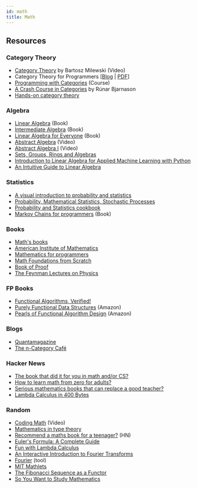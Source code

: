 ```yaml
---
id: math
title: Math
---
```


## Resources

### Category Theory

* [Category Theory](https://www.youtube.com/playlist?list=PLbgaMIhjbmEnaH_LTkxLI7FMa2HsnawM_) by Bartosz Milewski (Video)
* Category Theory for Programmers [[Blog](https://bartoszmilewski.com/2014/10/28/category-theory-for-programmers-the-preface) | [PDF](https://github.com/hmemcpy/milewski-ctfp-pdf)]
* [Programming with Categories](http://brendanfong.com/programmingcats.html) (Course)
* [A Crash Course in Categories](https://www.youtube.com/watch?v=5S03zTekRJc) by Rúnar Bjarnason
* [Hands-on category theory](https://earldouglas.com/talks/scala-cats/tutorial.html)

### Algebra

* [Linear Algebra](https://hefferon.net/linearalgebra/index.html) (Book)
* [Intermediate Algebra](https://saylordotorg.github.io/text_intermediate-algebra/index.html) (Book)
* [Linear Algebra for Everyone](https://github.com/kenjihiranabe/The-Art-of-Linear-Algebra) (Book)
* [Abstract Algebra](https://m.youtube.com/playlist?list=PLi01XoE8jYoi3SgnnGorR_XOW3IcK-TP6) (Video)
* [Abstract Algebra I](https://www.youtube.com/playlist?list=PLBY4G2o7DhF0JCgapYKrqibGaJuvV4Gkb) (Video)
* [Sets, Groups, Rings and Algebras](https://www.csee.umbc.edu/portal/help/theory/group_def.shtml)
* [Introduction to Linear Algebra for Applied Machine Learning with Python](https://pabloinsente.github.io/intro-linear-algebra)
* [An Intuitive Guide to Linear Algebra](https://betterexplained.com/articles/linear-algebra-guide)

### Statistics

* [A visual introduction to probability and statistics](https://seeing-theory.brown.edu/index.html)
* [Probability, Mathematical Statistics, Stochastic Processes](http://www.randomservices.org/random)
* [Probability and Statistics cookbook](https://github.com/mavam/stat-cookbook)
* [Markov Chains for programmers](https://czekster.github.io/markov) (Book)

### Books

* [Math's books](https://klkuttler.com)
* [American Institute of Mathematics](https://aimath.org/textbooks)
* [Mathematics for programmers](https://yurichev.com/writings/Math-for-programmers.pdf)
* [Math Foundations from Scratch](https://learnaifromscratch.github.io/math.html)
* [Book of Proof](https://www.people.vcu.edu/~rhammack/BookOfProof)
* [The Feynman Lectures on Physics](https://www.feynmanlectures.caltech.edu)

### FP Books

* [Functional Algorithms, Verified!](https://functional-algorithms-verified.org)
* [Purely Functional Data Structures](https://www.amazon.co.uk/Purely-Functional-Data-Structures-Okasaki/dp/0521663504) (Amazon)
* [Pearls of Functional Algorithm Design](https://www.amazon.co.uk/Pearls-Functional-Algorithm-Design-Richard/dp/0521513383) (Amazon)

### Blogs

* [Quantamagazine](https://www.quantamagazine.org)
* [The n-Category Café](https://golem.ph.utexas.edu/category)

### Hacker News

* [The book that did it for you in math and/or CS?](https://news.ycombinator.com/item?id=30485544)
* [How to learn math from zero for adults?](https://news.ycombinator.com/item?id=31539549)
* [Serious mathematics books that can replace a good teacher?](https://news.ycombinator.com/item?id=31488608)
* [Lambda Calculus in 400 Bytes](https://news.ycombinator.com/item?id=30493713)

### Random

* [Coding Math](https://www.youtube.com/playlist?app=desktop&list=PL7wAPgl1JVvUEb0dIygHzO4698tmcwLk9) (Video)
* [Mathematics in type theory](https://xenaproject.wordpress.com/2020/06/20/mathematics-in-type-theory)
* [Recommend a maths book for a teenager?](https://news.ycombinator.com/item?id=23711942) (HN)
* [Euler's Formula: A Complete Guide](https://mathvault.ca/euler-formula)
* [Fun with Lambda Calculus](https://stopa.io/post/263)
* [An Interactive Introduction to Fourier Transforms](http://www.jezzamon.com/fourier/index.html)
* [Fourier](https://static.laszlokorte.de/fourier) (tool)
* [MIT Mathlets](https://mathlets.org/mathlets)
* [The Fibonacci Sequence as a Functor](https://www.math3ma.com/blog/fibonacci-sequence)
* [So You Want to Study Mathematics](https://www.susanrigetti.com/math)
